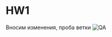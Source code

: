 # HW1
Вносим изменения, проба ветки
![QA](https://www.creativebuffer.com/assets/images/QA_Various-Characters.png)
